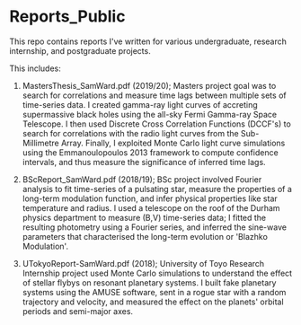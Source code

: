 # Reports_Public
This repo contains reports I've written for various undergraduate, research internship, and postgraduate projects.

This includes:

1) MastersThesis_SamWard.pdf (2019/20); Masters project goal was to search for correlations and measure time lags between multiple sets of time-series data. I created gamma-ray light curves of accreting supermassive black holes using the all-sky Fermi Gamma-ray Space Telescope. I then used Discrete Cross Correlation Functions (DCCF's) to search for correlations with the radio light curves from the Sub-Millimetre Array. Finally, I exploited Monte Carlo light curve simulations using the Emmanoulopoulos 2013 framework to compute confidence intervals, and thus measure the significance of inferred time lags.

2) BScReport_SamWard.pdf (2018/19); BSc project involved Fourier analysis to fit time-series of a pulsating star, measure the properties of a long-term modulation function, and infer physical properties like star temperature and radius. I used a telescope on the roof of the Durham physics department to measure (B,V) time-series data; I fitted the resulting photometry using a Fourier series, and inferred the sine-wave parameters that characterised the long-term evolution or 'Blazhko Modulation'. 

3) UTokyoReport-SamWard.pdf (2018); University of Toyo Research Internship project used Monte Carlo simulations to understand the effect of stellar flybys on resonant planetary systems. I built fake planetary systems using the AMUSE software, sent in a rogue star with a random trajectory and velocity, and measured the effect on the planets' orbital periods and semi-major axes.
